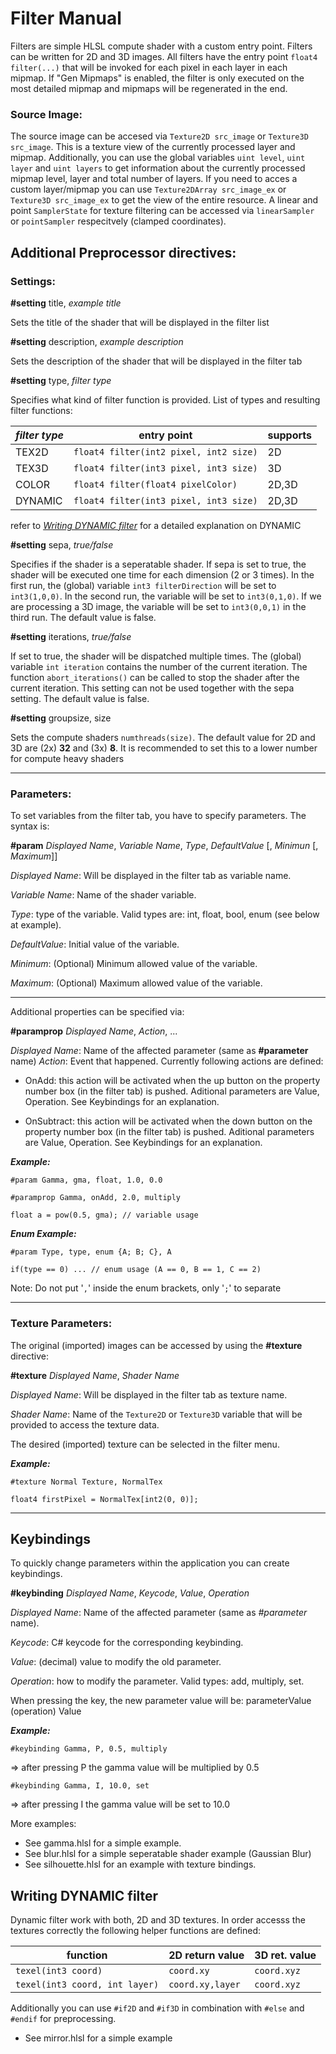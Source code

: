 # Filter Manual

Filters are simple HLSL compute shader with a custom entry point. Filters can be written for 2D and 3D images. All filters have the entry point `float4 filter(...)` that will be invoked for each pixel in each layer in each mipmap. If "Gen Mipmaps" is enabled, the filter is only executed on the most detailed mipmap and mipmaps will be regenerated in the end.

### Source Image:

The source image can be accesed via `Texture2D src_image` or `Texture3D src_image`. This is a texture view of the currently processed layer and mipmap. Additionally, you can use the global variables `uint level`, `uint layer` and `uint layers` to get information about the currently processed mipmap level, layer and total number of layers. If you need to acces a custom layer/mipmap you can use `Texture2DArray src_image_ex` or `Texture3D src_image_ex` to get the view of the entire resource.
A linear and point `SamplerState` for texture filtering can be accessed via `linearSampler` or `pointSampler` respecitvely (clamped coordinates).

## Additional Preprocessor directives:
### Settings:

**#setting** title, *example title*

Sets the title of the shader that will be displayed in the filter list

**#setting** description, *example description*

Sets the description of the shader that will be displayed in the filter tab

**#setting** type, *filter type*

Specifies what kind of filter function is provided. List of types and resulting filter functions:

| *filter type* | entry point | supports
|-|-|-|
|TEX2D      | `float4 filter(int2 pixel, int2 size)`| 2D
|TEX3D      | `float4 filter(int3 pixel, int3 size)`| 3D
|COLOR          | `float4 filter(float4 pixelColor)` | 2D,3D
|DYNAMIC        | `float4 filter(int3 pixel, int3 size)`| 2D,3D

refer to [*Writing DYNAMIC filter*](#Writing-DYNAMIC-filter) for a detailed explanation on DYNAMIC

**#setting** sepa, *true/false*

Specifies if the shader is a seperatable shader. If sepa is set to true, the shader will be executed one time for each dimension (2 or 3 times). In the first run, the (global) variable `int3 filterDirection` will be set to `int3(1,0,0)`. In the second run, the variable will be set to `int3(0,1,0)`. If we are processing a 3D image, the variable will be set to `int3(0,0,1)` in the third run. The default value is false.

**#setting** iterations, *true/false*

If set to true, the shader will be dispatched multiple times. The (global) variable `int iteration` contains the number of the current iteration. The function `abort_iterations()` can be called to stop the shader after the current iteration. This setting can not be used together with the sepa setting. The default value is false.

**#setting** groupsize, size

Sets the compute shaders `numthreads(size)`. The default value for 2D and 3D are (2x) **32** and (3x) **8**. It is recommended to set this to a lower number for compute heavy shaders

---

### Parameters:

To set variables from the filter tab, you have to specify parameters.
The syntax is:

**#param** *Displayed Name*, *Variable Name*, *Type*, *DefaultValue* [, *Minimun* [, *Maximum*]]

*Displayed Name*: Will be displayed in the filter tab as variable name.

*Variable Name*: Name of the shader variable.

*Type*: type of the variable. Valid types are: int, float, bool, enum (see below at example).

*DefaultValue*: Initial value of the variable.

*Minimum*: (Optional) Minimum allowed value of the variable.

*Maximum*: (Optional) Maximum allowed value of the variable.

---

Additional properties can be specified via:

**#paramprop** *Displayed Name*, *Action*, ...

*Displayed Name*: Name of the affected parameter (same as **#parameter** name)
*Action*: Event that happened. Currently following actions are defined:
    
- OnAdd: this action will be activated when the up button on the property number box (in the filter tab) is pushed. Aditional parameters are Value, Operation. See Keybindings for an explanation.
    
- OnSubtract: this action will be activated when the down button on the property number box (in the filter tab) is pushed. Aditional parameters are Value, Operation. See Keybindings for an explanation.

***Example:***

`#param Gamma, gma, float, 1.0, 0.0`

`#paramprop Gamma, onAdd, 2.0, multiply`

`float a = pow(0.5, gma); // variable usage`

***Enum Example:***

`#param Type, type, enum {A; B; C}, A`

`if(type == 0) ... // enum usage (A == 0, B == 1, C == 2)`

Note: Do not put '`,`' inside the enum brackets, only '`;`' to separate

---

### Texture Parameters:

The original (imported) images can be accessed by using the **#texture** directive:

**#texture** *Displayed Name*, *Shader Name*

*Displayed Name*: Will be displayed in the filter tab as texture name.

*Shader Name*: Name of the `Texture2D` or `Texture3D` variable that will be provided to access the texture data.  

The desired (imported) texture can be selected in the filter menu.
 
***Example:***

`#texture Normal Texture, NormalTex`

`float4 firstPixel = NormalTex[int2(0, 0)];`

---

## Keybindings

To quickly change parameters within the application you can create keybindings.

**#keybinding** *Displayed Name*, *Keycode*, *Value*, *Operation*

*Displayed Name*: Name of the affected parameter (same as *#parameter* name).

*Keycode*: C# keycode for the corresponding keybinding.

*Value*: (decimal) value to modify the old parameter.

*Operation*: how to modify the parameter. Valid types: add, multiply, set.

When pressing the key, the new parameter value will be: parameterValue (operation) Value

***Example:***

`#keybinding Gamma, P, 0.5, multiply`

=> after pressing P the gamma value will be multiplied by 0.5

`#keybinding Gamma, I, 10.0, set`

=> after pressing I the gamma value will be set to 10.0

More examples:

* See gamma.hlsl for a simple example.
* See blur.hlsl for a simple seperatable shader example (Gaussian Blur) 
* See silhouette.hlsl for an example with texture bindings.

## Writing DYNAMIC filter

Dynamic filter work with both, 2D and 3D textures. In order accesss the textures correctly the following helper functions are defined:

|function| 2D return value | 3D ret. value |
|-|-|-|
|`texel(int3 coord)`| `coord.xy` | `coord.xyz`|
|`texel(int3 coord, int layer)`|`coord.xy,layer`|`coord.xyz`|

Additionally you can use `#if2D` and `#if3D` in combination with `#else` and `#endif` for preprocessing.

* See mirror.hlsl for a simple example